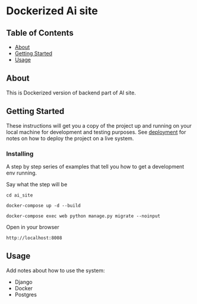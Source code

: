 
# Dockerized Ai site 

## Table of Contents

- [About](#about)
- [Getting Started](#getting_started)
- [Usage](#usage)

## About <a name = "about"></a>

This is Dockerized version of backend part of AI site.

## Getting Started <a name = "getting_started"></a>

These instructions will get you a copy of the project up and running on your local machine for development and testing purposes. See [deployment](#deployment) for notes on how to deploy the project on a live system.

### Installing

A step by step series of examples that tell you how to get a development env running.

Say what the step will be
```
cd ai_site
```
```
docker-compose up -d --build   
```
```
docker-compose exec web python manage.py migrate --noinput
```
Open in your browser
```
http://localhost:8008
```

## Usage <a name = "usage"></a>

Add notes about how to use the system:
* Django
* Docker
* Postgres

